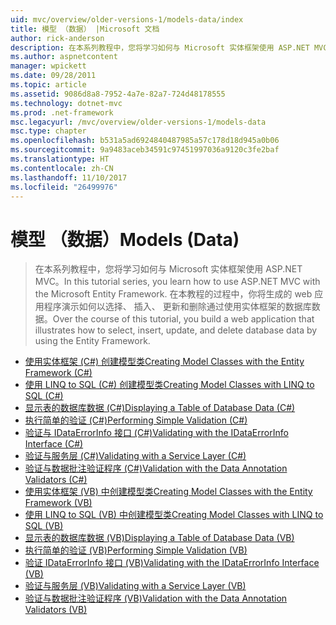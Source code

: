 ```yaml
---
uid: mvc/overview/older-versions-1/models-data/index
title: 模型 （数据） |Microsoft 文档
author: rick-anderson
description: 在本系列教程中，您将学习如何与 Microsoft 实体框架使用 ASP.NET MVC。 在本教程的过程中，你将构建的 web 应用...
ms.author: aspnetcontent
manager: wpickett
ms.date: 09/28/2011
ms.topic: article
ms.assetid: 9086d8a8-7952-4a7e-82a7-724d48178555
ms.technology: dotnet-mvc
ms.prod: .net-framework
msc.legacyurl: /mvc/overview/older-versions-1/models-data
msc.type: chapter
ms.openlocfilehash: b531a5ad6924840487985a57c178d18d945a0b06
ms.sourcegitcommit: 9a9483aceb34591c97451997036a9120c3fe2baf
ms.translationtype: HT
ms.contentlocale: zh-CN
ms.lasthandoff: 11/10/2017
ms.locfileid: "26499976"
---
```

<a name="models-data"></a><span data-ttu-id="14b5f-104">模型 （数据）</span><span class="sxs-lookup"><span data-stu-id="14b5f-104">Models (Data)</span></span>
====================
> <span data-ttu-id="14b5f-105">在本系列教程中，您将学习如何与 Microsoft 实体框架使用 ASP.NET MVC。</span><span class="sxs-lookup"><span data-stu-id="14b5f-105">In this tutorial series, you learn how to use ASP.NET MVC with the Microsoft Entity Framework.</span></span> <span data-ttu-id="14b5f-106">在本教程的过程中，你将生成的 web 应用程序演示如何以选择、 插入、 更新和删除通过使用实体框架的数据库数据。</span><span class="sxs-lookup"><span data-stu-id="14b5f-106">Over the course of this tutorial, you build a web application that illustrates how to select, insert, update, and delete database data by using the Entity Framework.</span></span>


- [<span data-ttu-id="14b5f-107">使用实体框架 (C#) 创建模型类</span><span class="sxs-lookup"><span data-stu-id="14b5f-107">Creating Model Classes with the Entity Framework (C#)</span></span>](creating-model-classes-with-the-entity-framework-cs.md)
- [<span data-ttu-id="14b5f-108">使用 LINQ to SQL (C#) 创建模型类</span><span class="sxs-lookup"><span data-stu-id="14b5f-108">Creating Model Classes with LINQ to SQL (C#)</span></span>](creating-model-classes-with-linq-to-sql-cs.md)
- [<span data-ttu-id="14b5f-109">显示表的数据库数据 (C#)</span><span class="sxs-lookup"><span data-stu-id="14b5f-109">Displaying a Table of Database Data (C#)</span></span>](displaying-a-table-of-database-data-cs.md)
- [<span data-ttu-id="14b5f-110">执行简单的验证 (C#)</span><span class="sxs-lookup"><span data-stu-id="14b5f-110">Performing Simple Validation (C#)</span></span>](performing-simple-validation-cs.md)
- [<span data-ttu-id="14b5f-111">验证与 IDataErrorInfo 接口 (C#)</span><span class="sxs-lookup"><span data-stu-id="14b5f-111">Validating with the IDataErrorInfo Interface (C#)</span></span>](validating-with-the-idataerrorinfo-interface-cs.md)
- [<span data-ttu-id="14b5f-112">验证与服务层 (C#)</span><span class="sxs-lookup"><span data-stu-id="14b5f-112">Validating with a Service Layer (C#)</span></span>](validating-with-a-service-layer-cs.md)
- [<span data-ttu-id="14b5f-113">验证与数据批注验证程序 (C#)</span><span class="sxs-lookup"><span data-stu-id="14b5f-113">Validation with the Data Annotation Validators (C#)</span></span>](validation-with-the-data-annotation-validators-cs.md)
- [<span data-ttu-id="14b5f-114">使用实体框架 (VB) 中创建模型类</span><span class="sxs-lookup"><span data-stu-id="14b5f-114">Creating Model Classes with the Entity Framework (VB)</span></span>](creating-model-classes-with-the-entity-framework-vb.md)
- [<span data-ttu-id="14b5f-115">使用 LINQ to SQL (VB) 中创建模型类</span><span class="sxs-lookup"><span data-stu-id="14b5f-115">Creating Model Classes with LINQ to SQL (VB)</span></span>](creating-model-classes-with-linq-to-sql-vb.md)
- [<span data-ttu-id="14b5f-116">显示表的数据库数据 (VB)</span><span class="sxs-lookup"><span data-stu-id="14b5f-116">Displaying a Table of Database Data (VB)</span></span>](displaying-a-table-of-database-data-vb.md)
- [<span data-ttu-id="14b5f-117">执行简单的验证 (VB)</span><span class="sxs-lookup"><span data-stu-id="14b5f-117">Performing Simple Validation (VB)</span></span>](performing-simple-validation-vb.md)
- [<span data-ttu-id="14b5f-118">验证 IDataErrorInfo 接口 (VB)</span><span class="sxs-lookup"><span data-stu-id="14b5f-118">Validating with the IDataErrorInfo Interface (VB)</span></span>](validating-with-the-idataerrorinfo-interface-vb.md)
- [<span data-ttu-id="14b5f-119">验证与服务层 (VB)</span><span class="sxs-lookup"><span data-stu-id="14b5f-119">Validating with a Service Layer (VB)</span></span>](validating-with-a-service-layer-vb.md)
- [<span data-ttu-id="14b5f-120">验证与数据批注验证程序 (VB)</span><span class="sxs-lookup"><span data-stu-id="14b5f-120">Validation with the Data Annotation Validators (VB)</span></span>](validation-with-the-data-annotation-validators-vb.md)
